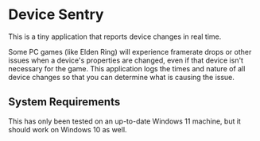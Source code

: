 # Device Sentry
This is a tiny application that reports device changes in real time.

Some PC games (like Elden Ring) will experience framerate drops or other issues when a device's properties are changed, even if that device isn't necessary for the game. This application logs the times and nature of all device changes so that you can determine what is causing the issue.

## System Requirements
This has only been tested on an up-to-date Windows 11 machine, but it should work on Windows 10 as well.
